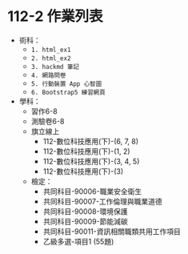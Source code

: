 # 112-2 作業列表

- 術科：
    - `1. html_ex1`
    - `2. html_ex2`
    - `3. hackmd 筆記`
    - `4. 網路問卷`
    - `5. 行動裝置 App 心智圖`
    - `6. Bootstrap5 練習網頁`
- 學科：
    - 習作6-8
    - 測驗卷6-8
    - 旗立線上
        - 112-數位科技應用(下)-(6, 7, 8)
        - 112-數位科技應用(下)-(1, 2)
        - 112-數位科技應用(下)-(3, 4, 5)
        - 112-數位科技應用(下)-(3)
    - 檢定：
        - 共同科目-90006-職業安全衛生
        - 共同科目-90007-工作倫理與職業道德
        - 共同科目-90008-環境保護
        - 共同科目-90009-節能減碳
        - 共同科目-90011-資訊相關職類共用工作項目
        - 乙級多選-項目1 (55題)